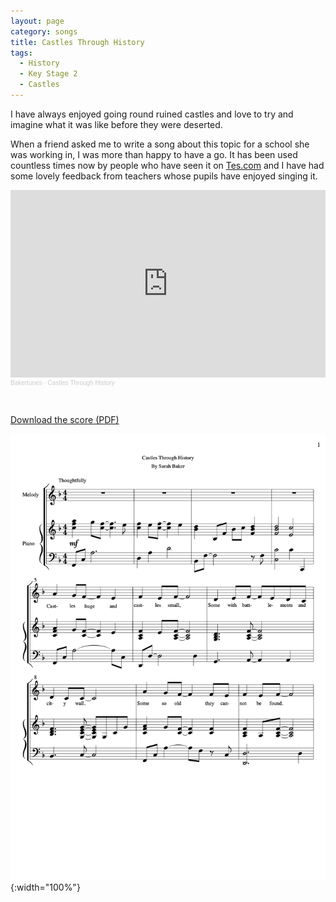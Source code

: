 ```yaml
---
layout: page
category: songs
title: Castles Through History
tags:
  - History
  - Key Stage 2
  - Castles
---
```


I have always enjoyed going round ruined castles and love to try and imagine what it was like before they were deserted.

When a friend asked me to write a song about this topic for a school she was working in, I was more than happy to have a go. It has been used countless times now by people who have seen it on [Tes.com](https://www.tes.com/teaching-resource/castles-6287998) and I have had some lovely feedback from teachers whose pupils have enjoyed singing it. 


<iframe width="100%" height="300" scrolling="no" frameborder="no" allow="autoplay" src="https://w.soundcloud.com/player/?url=https%3A//api.soundcloud.com/tracks/51531078&color=%23ff5500&auto_play=false&hide_related=false&show_comments=true&show_user=true&show_reposts=false&show_teaser=true&visual=true"></iframe><div style="font-size: 10px; color: #cccccc;line-break: anywhere;word-break: normal;overflow: hidden;white-space: nowrap;text-overflow: ellipsis; font-family: Interstate,Lucida Grande,Lucida Sans Unicode,Lucida Sans,Garuda,Verdana,Tahoma,sans-serif;font-weight: 100;"><a href="https://soundcloud.com/sarah-baker-10" title="Bakertunes" target="_blank" style="color: #cccccc; text-decoration: none;">Bakertunes</a> · <a href="https://soundcloud.com/sarah-baker-10/castles-through-history" title="Castles Through History" target="_blank" style="color: #cccccc; text-decoration: none;">Castles Through History</a></div>

&nbsp;

[Download the score (PDF)](/public/files/castles.pdf)

![Castles score example](/public/images/scores/castles.jpg){:width="100%"}